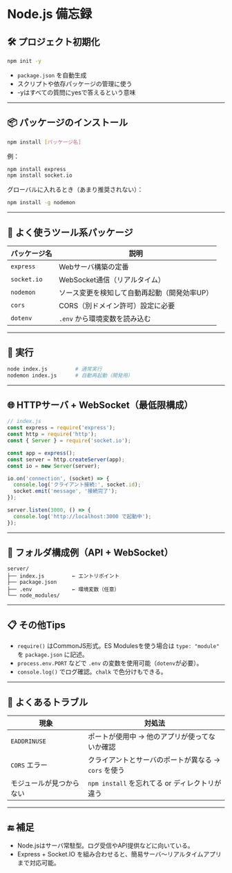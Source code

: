 # Node.js 備忘録

## 🛠️ プロジェクト初期化

```bash
npm init -y
```

- `package.json` を自動生成
- スクリプトや依存パッケージの管理に使う
- -yはすべての質問にyesで答えるという意味

---

## 📦 パッケージのインストール

```bash
npm install [パッケージ名]
```

例：
```bash
npm install express
npm install socket.io
```

グローバルに入れるとき（あまり推奨されない）：
```bash
npm install -g nodemon
```

---

## 🚀 よく使うツール系パッケージ

| パッケージ名 | 説明 |
|--------------|------|
| `express` | Webサーバ構築の定番 |
| `socket.io` | WebSocket通信（リアルタイム） |
| `nodemon` | ソース変更を検知して自動再起動（開発効率UP） |
| `cors` | CORS（別ドメイン許可）設定に必要 |
| `dotenv` | `.env` から環境変数を読み込む |

---

## 🧪 実行

```bash
node index.js         # 通常実行
nodemon index.js      # 自動再起動（開発用）
```

---

## 🌐 HTTPサーバ + WebSocket（最低限構成）

```js
// index.js
const express = require('express');
const http = require('http');
const { Server } = require('socket.io');

const app = express();
const server = http.createServer(app);
const io = new Server(server);

io.on('connection', (socket) => {
  console.log('クライアント接続:', socket.id);
  socket.emit('message', '接続完了');
});

server.listen(3000, () => {
  console.log('http://localhost:3000 で起動中');
});
```

---

## 📁 フォルダ構成例（API + WebSocket）

```
server/
├── index.js         ← エントリポイント
├── package.json
├── .env             ← 環境変数（任意）
└── node_modules/
```

---

## 📋 その他Tips

- `require()` はCommonJS形式。ES Modulesを使う場合は `type: "module"` を `package.json` に記述。
- `process.env.PORT` などで `.env` の変数を使用可能（`dotenv`が必要）。
- `console.log()` でログ確認。`chalk` で色分けもできる。

---

## 📌 よくあるトラブル

| 現象 | 対処法 |
|------|--------|
| `EADDRINUSE` | ポートが使用中 → 他のアプリが使ってないか確認 |
| `CORS` エラー | クライアントとサーバのポートが異なる → `cors` を使う |
| モジュールが見つからない | `npm install` を忘れてる or ディレクトリが違う |

---

## 🔚 補足

- Node.jsはサーバ常駐型。ログ受信やAPI提供などに向いている。
- Express + Socket.IO を組み合わせると、簡易サーバ〜リアルタイムアプリまで対応可能。

